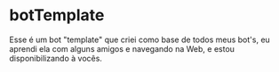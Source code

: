 # botTemplate

Esse é um bot "template" que criei como base de todos meus bot's, eu aprendi ela com alguns amigos e navegando na Web, e estou disponibilizando à vocês.
